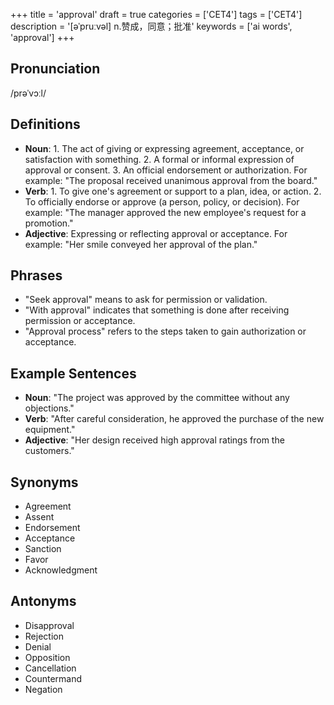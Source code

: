 +++
title = 'approval'
draft = true
categories = ['CET4']
tags = ['CET4']
description = '[əˈpruːvəl] n.赞成，同意；批准'
keywords = ['ai words', 'approval']
+++

## Pronunciation
/prəˈvɔːl/

## Definitions
- **Noun**: 1. The act of giving or expressing agreement, acceptance, or satisfaction with something. 2. A formal or informal expression of approval or consent. 3. An official endorsement or authorization. For example: "The proposal received unanimous approval from the board."
- **Verb**: 1. To give one's agreement or support to a plan, idea, or action. 2. To officially endorse or approve (a person, policy, or decision). For example: "The manager approved the new employee's request for a promotion."
- **Adjective**: Expressing or reflecting approval or acceptance. For example: "Her smile conveyed her approval of the plan."

## Phrases
- "Seek approval" means to ask for permission or validation.
- "With approval" indicates that something is done after receiving permission or acceptance.
- "Approval process" refers to the steps taken to gain authorization or acceptance.

## Example Sentences
- **Noun**: "The project was approved by the committee without any objections."
- **Verb**: "After careful consideration, he approved the purchase of the new equipment."
- **Adjective**: "Her design received high approval ratings from the customers."

## Synonyms
- Agreement
- Assent
- Endorsement
- Acceptance
- Sanction
- Favor
- Acknowledgment

## Antonyms
- Disapproval
- Rejection
- Denial
- Opposition
- Cancellation
- Countermand
- Negation
